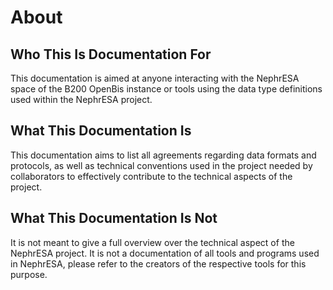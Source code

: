 # About
## Who This Is Documentation For
This documentation is aimed at anyone interacting with the NephrESA space of the B200 OpenBis instance or tools using
the data type definitions used within the NephrESA project.

## What This Documentation Is
This documentation aims to list all agreements regarding data formats and protocols, as well as technical conventions
used in the project needed by collaborators to effectively contribute to the technical aspects of the project.

## What This Documentation Is Not
It is not meant to give a full overview over the technical aspect of the NephrESA project.
It is not a documentation of all tools and programs used in NephrESA, please refer to the creators of the respective
tools for this purpose.
